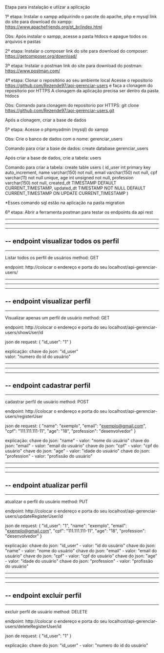 Etapa para instalação e utlizar a aplicação

1º etapa: 
Instalar o xampp adquirindo o pacote do apache, php e mysql
link do site para download do xampp: https://www.apachefriends.org/pt_br/index.html

Obs: 
Após instalar o xampp, acesse a pasta htdocs e apague todos os arquivos e pastas 

2º etapa: 
Instalar o composer 
link do site para download do composer: https://getcomposer.org/download/

3º etapa:
Instalar o postman
link do site para download do postman: https://www.postman.com/

4º etapa: 
Clonar o repositório ao seu ambiente local
Acesse o repositorio https://github.com/Rezende97/api-gerenciar-users e faça a clonagem do repositorio por HTTPS
A clonagem da aplicação precisa ser dentro da pasta htdocs

Obs:
Comando para clonagem do repositorio por HTTPS: git clone https://github.com/Rezende97/api-gerenciar-users.git

Após a clonagem, criar a base de dados

5º etapa: 
Acesse o phpmyadmin (mysql) do xampp

Obs:
Crie o banco de dados com o nome: gerenciar_users

Comando para criar a base de dados:
create database gerenciar_users

Após criar a base de dados, crie a tabela: users

Comando para criar a tabela:
create table users (
	id_user int primary key auto_increment,
	name varchar(150) not null,
	email varchar(150) not null,
	cpf varchar(11) not null unique,
	age int unsigned not null,
	profession varchar(150) not null,
	created_dt TIMESTAMP DEFAULT CURRENT_TIMESTAMP,
	updated_dt TIMESTAMP NOT NULL DEFAULT CURRENT_TIMESTAMP ON UPDATE CURRENT_TIMESTAMP
)

*Esses comando sql estão na aplicação na pasta migration

6º etapa: 
Abrir a ferramenta postman para testar os endpoints da api rest

---
---
---
-- endpoint visualizar todos os perfil
---
---
Listar todos os perfil de usuários
method:
GET

endpoint: 
http://colocar o endereço e porta do seu localhost/api-gerenciar-users/


---
---
---
-- endpoint visualizar perfil
---
---
Visualizar apenas um perfil de usuário
method:
GET

endpoint:
http://colocar o endereço e porta do seu localhost/api-gerenciar-users/showUser/id

json de request:
{
    "id_user": "1" 
}

explicação: 
chave do json: "id_user"  
valor: "numero do id do usuário"


---
---
---
-- endpoint cadastrar perfil
---
---
cadastrar perfil de usuário
method:
POST

endpoint:
http://colocar o endereço e porta do seu localhost/api-gerenciar-users/registerUser

json de request:
{
    "name": "exemplo",
    "email": "exemplo@gmail.com",
    "cpf": "111.111.111-11",
    "age": "18",
    "profession": "desenvolvedor"
}

explicação: 
chave do json: "name" - valor: "nome do usuário"
chave do json: "email" - valor: "email do usuário"
chave do json: "cpf" - valor: "cpf do usuário"
chave do json: "age" - valor: "idade do usuário"
chave do json: "profession" - valor: "profissão do usuário"

---
---
---
-- endpoint atualizar perfil
---
---
atualizar o perfil do usuário
method:
PUT

endpoint:
http://colocar o endereço e porta do seu localhost/api-gerenciar-users/updateRegisterUser/id

json de request:
{
    "id_user": "1",
    "name": "exemplo",
    "email": "exemplo@gmail.com",
    "cpf": "111.111.111-11",
    "age": "18",
    "profession": "desenvolvedor"
}

explicação: 
chave do json: "id_user" - valor: "id do usuário"
chave do json: "name" - valor: "nome do usuário"
chave do json: "email" - valor: "email do usuário"
chave do json: "cpf" - valor: "cpf do usuário"
chave do json: "age" - valor: "idade do usuário"
chave do json: "profession" - valor: "profissão do usuário"


---
---
---
-- endpoint excluir perfil
---
---
excluir perfil de usuário
method:
DELETE

endpoint:
http://colocar o endereço e porta do seu localhost/api-gerenciar-users/deleteRegisterUser/id

json de request:
{
    "id_user": "1" 
}

explicação: 
chave do json: "id_user" - valor: "numero do id do usuário"








